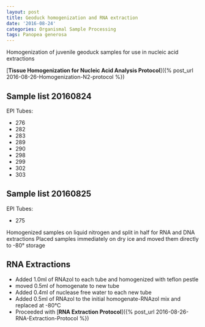```yaml
---
layout: post
title: Geoduck homogenization and RNA extraction
date: '2016-08-24'
categories: Organismal Sample Processing
tags: Panopea generosa
---
```


Homogenization of juvenile geoduck samples for use in nucleic acid extractions

[**Tissue Homogenization for Nucleic Acid Analysis Protocol**]({% post_url 2016-08-26-Homogenization-N2-protocol %})

## Sample list 20160824
EPI Tubes:   
* 276 
* 282
* 283
* 289
* 290
* 298
* 299
* 302
* 303
   
## Sample list 20160825
EPI Tubes: 
* 275 

Homogenized samples on liquid nitrogen and split in half for RNA and DNA extractions
Placed samples immediately on dry ice and moved them directly to -80° storage 

## RNA Extractions
* Added 1.0ml of RNAzol to each tube and homogenized with teflon pestle
* moved 0.5ml of homogenate to new tube
* Added 0.4ml of nuclease free water to each new tube
* Added 0.5ml of RNAzol to the initial homogenate-RNAzol mix and replaced at -80°C
* Proceeded with [**RNA Extraction Protocol**]({% post_url 2016-08-26-RNA-Extraction-Protocol %})